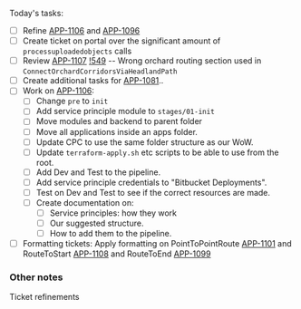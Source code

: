 Today's tasks:
- [ ] Refine [APP-1106](https://agxeed.atlassian.net/browse/APP-1106) and [APP-1096](https://agxeed.atlassian.net/browse/APP-1096)
- [ ] Create ticket on portal over the significant amount of `processuploadedobjects` calls
- [ ] Review [APP-1107](https://agxeed.atlassian.net/browse/APP-1107) [!549](https://bitbucket.org/agxeed/agx_routing/pull-requests/549/overview) -- Wrong orchard routing section used in `ConnectOrchardCorridorsViaHeadlandPath`
- [ ] Create additional tasks for [APP-1081](https://agxeed.atlassian.net/browse/APP-1081)..
- [ ] Work on [APP-1106](https://agxeed.atlassian.net/browse/APP-1106):
    - [ ] Change `pre` to `init`
    - [ ] Add service principle module to `stages/01-init`
    - [ ] Move modules and backend to parent folder
    - [ ] Move all applications inside an apps folder.
    - [ ] Update CPC to use the same folder structure as our WoW.
    - [ ] Update `terraform-apply.sh` etc scripts to be able to use from the root.
    - [ ] Add Dev and Test to the pipeline.
    - [ ] Add service principle credentials to "Bitbucket Deployments".
    - [ ] Test on Dev and Test to see if the correct resources are made.
    - [ ] Create documentation on:
        - [ ] Service principles: how they work
        - [ ] Our suggested structure.
        - [ ] How to add them to the pipeline.
- [ ] Formatting tickets: Apply formatting on PointToPointRoute [APP-1101](https://agxeed.atlassian.net/browse/APP-1101) and RouteToStart [APP-1108](https://agxeed.atlassian.net/browse/APP-1108) and RouteToEnd [APP-1099](https://agxeed.atlassian.net/browse/APP-1099)

### Other notes

Ticket refinements